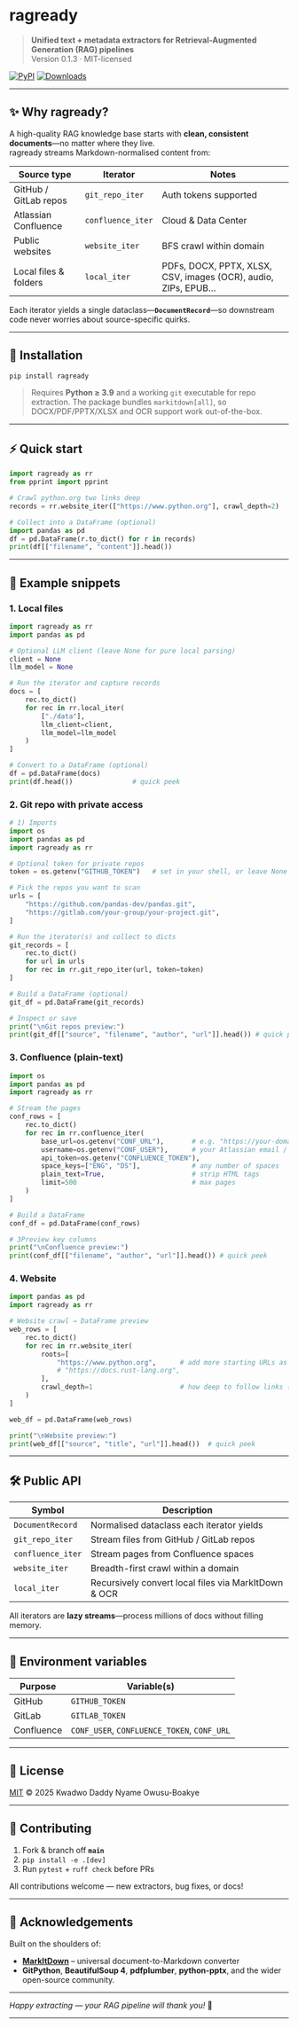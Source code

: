 # ragready

> **Unified text + metadata extractors for Retrieval-Augmented Generation (RAG) pipelines**  
> Version 0.1.3 · MIT-licensed

[![PyPI](https://img.shields.io/pypi/v/ragready?color=blue)](https://pypi.org/project/ragready/)
[![Downloads](https://img.shields.io/pypi/dm/ragready.svg?label=Downloads&color=brightgreen)](https://pypi.org/project/ragready/#files)

---

## ✨ Why ragready?

A high-quality RAG knowledge base starts with **clean, consistent documents**—no matter where they live.  
ragready streams Markdown-normalised content from:

| Source type              | Iterator            | Notes |
|--------------------------|---------------------|-------|
| GitHub / GitLab repos    | `git_repo_iter`     | Auth tokens supported |
| Atlassian Confluence     | `confluence_iter`   | Cloud & Data Center |
| Public websites          | `website_iter`      | BFS crawl within domain |
| Local files & folders    | `local_iter`        | PDFs, DOCX, PPTX, XLSX, CSV, images (OCR), audio, ZIPs, EPUB… |

Each iterator yields a single dataclass—**`DocumentRecord`**—so downstream code never worries about source-specific quirks.

---

## 🚀 Installation

```bash
pip install ragready
```

> Requires **Python ≥ 3.9** and a working `git` executable for repo extraction.
> The package bundles `markitdown[all]`, so DOCX/PDF/PPTX/XLSX and OCR support work out-of-the-box.

---

## ⚡ Quick start

```python
import ragready as rr
from pprint import pprint

# Crawl python.org two links deep
records = rr.website_iter(["https://www.python.org"], crawl_depth=2)

# Collect into a DataFrame (optional)
import pandas as pd
df = pd.DataFrame(r.to_dict() for r in records)
print(df[["filename", "content"]].head())
```

---

## 🍱 Example snippets

### 1. Local files

```python
import ragready as rr
import pandas as pd

# Optional LLM client (leave None for pure local parsing)
client = None
llm_model = None               

# Run the iterator and capture records
docs = [
    rec.to_dict()              
    for rec in rr.local_iter(
        ["./data"],           
        llm_client=client,
        llm_model=llm_model
    )
]

# Convert to a DataFrame (optional)
df = pd.DataFrame(docs)
print(df.head())               # quick peek
```

### 2. Git repo with private access

```python
# 1) Imports
import os
import pandas as pd
import ragready as rr

# Optional token for private repos
token = os.getenv("GITHUB_TOKEN")   # set in your shell, or leave None for public

# Pick the repos you want to scan
urls = [
    "https://github.com/pandas-dev/pandas.git",
    "https://gitlab.com/your-group/your-project.git",
]

# Run the iterator(s) and collect to dicts
git_records = [
    rec.to_dict()
    for url in urls
    for rec in rr.git_repo_iter(url, token=token)
]

# Build a DataFrame (optional)
git_df = pd.DataFrame(git_records)

# Inspect or save
print("\nGit repos preview:")
print(git_df[["source", "filename", "author", "url"]].head()) # quick peek
```

### 3. Confluence (plain-text)

```python
import os
import pandas as pd
import ragready as rr

# Stream the pages
conf_rows = [
    rec.to_dict()
    for rec in rr.confluence_iter(
        base_url=os.getenv("CONF_URL"),       # e.g. "https://your-domain.atlassian.net/wiki"
        username=os.getenv("CONF_USER"),      # your Atlassian email / user
        api_token=os.getenv("CONFLUENCE_TOKEN"),
        space_keys=["ENG", "DS"],             # any number of spaces
        plain_text=True,                      # strip HTML tags
        limit=500                             # max pages
    )
]

# Build a DataFrame
conf_df = pd.DataFrame(conf_rows)

# 3Preview key columns
print("\nConfluence preview:")
print(conf_df[["filename", "author", "url"]].head()) # quick peek
```

### 4. Website

```python
import pandas as pd
import ragready as rr

# Website crawl → DataFrame preview
web_rows = [
    rec.to_dict()
    for rec in rr.website_iter(
        roots=[
            "https://www.python.org",      # add more starting URLs as needed
            # "https://docs.rust-lang.org",
        ],
        crawl_depth=1                      # how deep to follow links (None = unlimited)
    )
]

web_df = pd.DataFrame(web_rows)

print("\nWebsite preview:")
print(web_df[["source", "title", "url"]].head())  # quick peek
```
---

## 🛠️ Public API

| Symbol            | Description                                          |
| ----------------- | ---------------------------------------------------- |
| `DocumentRecord`  | Normalised dataclass each iterator yields            |
| `git_repo_iter`   | Stream files from GitHub / GitLab repos              |
| `confluence_iter` | Stream pages from Confluence spaces                  |
| `website_iter`    | Breadth-first crawl within a domain                  |
| `local_iter`      | Recursively convert local files via MarkItDown & OCR |

All iterators are **lazy streams**—process millions of docs without filling memory.

---

## 🔑 Environment variables

| Purpose    | Variable(s)                                 |
| ---------- | ------------------------------------------- |
| GitHub     | `GITHUB_TOKEN`                              |
| GitLab     | `GITLAB_TOKEN`                              |
| Confluence | `CONF_USER`, `CONFLUENCE_TOKEN`, `CONF_URL` |

---

## 📄 License

[MIT](LICENSE) © 2025 Kwadwo Daddy Nyame Owusu-Boakye

---

## 🤝 Contributing

1. Fork & branch off **`main`**
2. `pip install -e .[dev]`
3. Run `pytest` + `ruff check` before PRs

All contributions welcome — new extractors, bug fixes, or docs!

---

## 🙏 Acknowledgements

Built on the shoulders of:

* **[MarkItDown](https://pypi.org/project/markitdown/)** – universal document-to-Markdown converter
* **GitPython**, **BeautifulSoup 4**, **pdfplumber**, **python-pptx**, and the wider open-source community.

---

*Happy extracting — your RAG pipeline will thank you!* 🦾

---
